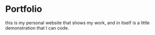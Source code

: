 # Portfolio
this is my personal website that shows my work, and in itself is a little demonstration that I can code.